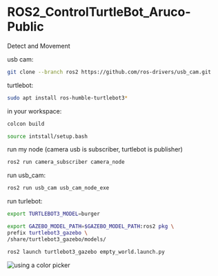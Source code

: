 # ROS2_ControlTurtleBot_Aruco-Public
Detect and Movement

usb cam:
```bash
git clone --branch ros2 https://github.com/ros-drivers/usb_cam.git
```

turtlebot:
```bash
sudo apt install ros-humble-turtlebot3*
```

in your workspace:
```bash
colcon build
```
```bash
source intstall/setup.bash
```

run my node (camera usb is subscriber, turtlebot is publisher)
```bash
ros2 run camera_subscriber camera_node
```

run usb_cam:
```bash
ros2 run usb_cam usb_cam_node_exe
```

run turlebot:
```bash
export TURTLEBOT3_MODEL=burger
```

```bash
export GAZEBO_MODEL_PATH=$GAZEBO_MODEL_PATH:ros2 pkg \
prefix turtlebot3_gazebo \
/share/turtlebot3_gazebo/models/
```
```bash
ros2 launch turtlebot3_gazebo empty_world.launch.py
```

![using a color picker](result2.gif)


